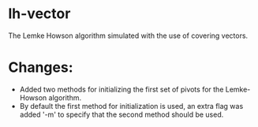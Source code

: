 lh-vector
=========

The Lemke Howson algorithm simulated with the use of covering vectors.

Changes:
============
- Added two methods for initializing the first set of pivots for the
  Lemke-Howson algorithm.
- By default the first method for initialization is used, an extra
  flag was added '-m' to specify that the second method should be
  used. 